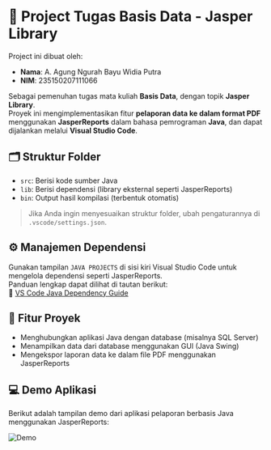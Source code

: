 # 📘 Project Tugas Basis Data - Jasper Library

Project ini dibuat oleh:

- **Nama**: A. Agung Ngurah Bayu Widia Putra  
- **NIM**: 235150207111066

Sebagai pemenuhan tugas mata kuliah **Basis Data**, dengan topik **Jasper Library**.  
Proyek ini mengimplementasikan fitur **pelaporan data ke dalam format PDF** menggunakan **JasperReports** dalam bahasa pemrograman **Java**, dan dapat dijalankan melalui **Visual Studio Code**.

## 🗂 Struktur Folder

- `src`: Berisi kode sumber Java  
- `lib`: Berisi dependensi (library eksternal seperti JasperReports)  
- `bin`: Output hasil kompilasi (terbentuk otomatis)

> Jika Anda ingin menyesuaikan struktur folder, ubah pengaturannya di `.vscode/settings.json`.

## ⚙️ Manajemen Dependensi

Gunakan tampilan `JAVA PROJECTS` di sisi kiri Visual Studio Code untuk mengelola dependensi seperti JasperReports.  
Panduan lengkap dapat dilihat di tautan berikut:  
🔗 [VS Code Java Dependency Guide](https://github.com/microsoft/vscode-java-dependency#manage-dependencies)

## 📄 Fitur Proyek

- Menghubungkan aplikasi Java dengan database (misalnya SQL Server)
- Menampilkan data dari database menggunakan GUI (Java Swing)
- Mengekspor laporan data ke dalam file PDF menggunakan JasperReports

## 💻 Demo Aplikasi

Berikut adalah tampilan demo dari aplikasi pelaporan berbasis Java menggunakan JasperReports:

![Demo](assets/demo.gif)


